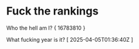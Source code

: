 # Fuck the rankings

Who the hell am I?
{ 16783810 }

What fucking year is it?
[ 2025-04-05T01:36:40Z ]
